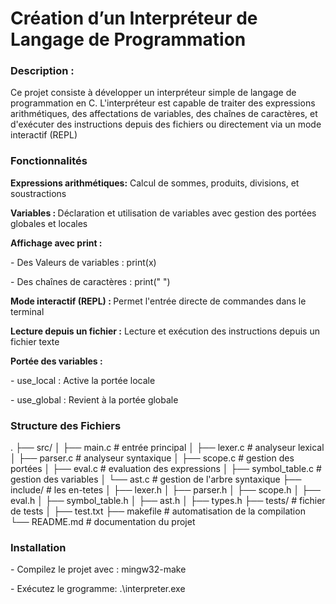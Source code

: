 <h1>Création d’un Interpréteur de Langage de Programmation</h1>

<h3>Description :</h3>

<p>Ce projet consiste à développer un interpréteur simple de langage de programmation en C. L'interpréteur est capable de traiter des expressions arithmétiques, des affectations de variables, des chaînes de caractères, et d'exécuter des instructions depuis des fichiers ou directement via un mode interactif (REPL)</p>

<h3>Fonctionnalités</h3>

<p><strong>Expressions arithmétiques:</strong> Calcul de sommes, produits, divisions, et soustractions <br></p>
<p><strong>Variables : </strong>Déclaration et utilisation de variables avec gestion des portées globales et locales<br></p>
<p><strong>Affichage avec print :</strong><br></p>
<p>- Des Valeurs de variables : print(x)<br></p>
<p>- Des chaînes de caractères : print(" ")<br></p>
<p><strong>Mode interactif (REPL) : </strong>Permet l'entrée directe de commandes dans le terminal<br></p>
<p><strong>Lecture depuis un fichier :</strong> Lecture et exécution des instructions depuis un fichier texte<br></p>
<p><strong>Portée des variables :</strong><br></p>
<p>- use_local : Active la portée locale<br></p>
<p>- use_global : Revient à la portée globale<br></p>

<h3>Structure des Fichiers</h3>
<p>
.
├── src/                     
│   ├── main.c               # entrée principal
│   ├── lexer.c              # analyseur lexical
│   ├── parser.c             # analyseur syntaxique
│   ├── scope.c              # gestion des portées
│   ├── eval.c               # evaluation des expressions
│   ├── symbol_table.c       # gestion des variables
│   └── ast.c                # gestion de l'arbre syntaxique
├── include/                 # les en-tetes
│   ├── lexer.h             
│   ├── parser.h            
│   ├── scope.h           
│   ├── eval.h           
│   ├── symbol_table.h     
│   ├── ast.h               
│   ├── types.h              
├── tests/                   # fichier de tests 
│   ├── test.txt             
├── makefile                 # automatisation de la compilation
└── README.md                # documentation du projet
 </p>

<h3>Installation </h3>

<p>- Compilez le projet avec : mingw32-make</p>
<p>- Exécutez le grogramme: .\interpreter.exe </p>